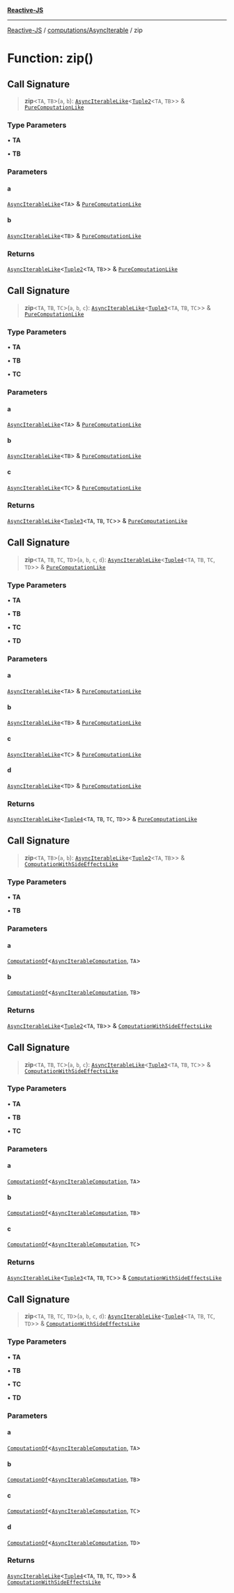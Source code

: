[**Reactive-JS**](../../../README.md)

***

[Reactive-JS](../../../README.md) / [computations/AsyncIterable](../README.md) / zip

# Function: zip()

## Call Signature

> **zip**\<`TA`, `TB`\>(`a`, `b`): [`AsyncIterableLike`](../../interfaces/AsyncIterableLike.md)\<[`Tuple2`](../../../functions/type-aliases/Tuple2.md)\<`TA`, `TB`\>\> & [`PureComputationLike`](../../interfaces/PureComputationLike.md)

### Type Parameters

• **TA**

• **TB**

### Parameters

#### a

[`AsyncIterableLike`](../../interfaces/AsyncIterableLike.md)\<`TA`\> & [`PureComputationLike`](../../interfaces/PureComputationLike.md)

#### b

[`AsyncIterableLike`](../../interfaces/AsyncIterableLike.md)\<`TB`\> & [`PureComputationLike`](../../interfaces/PureComputationLike.md)

### Returns

[`AsyncIterableLike`](../../interfaces/AsyncIterableLike.md)\<[`Tuple2`](../../../functions/type-aliases/Tuple2.md)\<`TA`, `TB`\>\> & [`PureComputationLike`](../../interfaces/PureComputationLike.md)

## Call Signature

> **zip**\<`TA`, `TB`, `TC`\>(`a`, `b`, `c`): [`AsyncIterableLike`](../../interfaces/AsyncIterableLike.md)\<[`Tuple3`](../../../functions/type-aliases/Tuple3.md)\<`TA`, `TB`, `TC`\>\> & [`PureComputationLike`](../../interfaces/PureComputationLike.md)

### Type Parameters

• **TA**

• **TB**

• **TC**

### Parameters

#### a

[`AsyncIterableLike`](../../interfaces/AsyncIterableLike.md)\<`TA`\> & [`PureComputationLike`](../../interfaces/PureComputationLike.md)

#### b

[`AsyncIterableLike`](../../interfaces/AsyncIterableLike.md)\<`TB`\> & [`PureComputationLike`](../../interfaces/PureComputationLike.md)

#### c

[`AsyncIterableLike`](../../interfaces/AsyncIterableLike.md)\<`TC`\> & [`PureComputationLike`](../../interfaces/PureComputationLike.md)

### Returns

[`AsyncIterableLike`](../../interfaces/AsyncIterableLike.md)\<[`Tuple3`](../../../functions/type-aliases/Tuple3.md)\<`TA`, `TB`, `TC`\>\> & [`PureComputationLike`](../../interfaces/PureComputationLike.md)

## Call Signature

> **zip**\<`TA`, `TB`, `TC`, `TD`\>(`a`, `b`, `c`, `d`): [`AsyncIterableLike`](../../interfaces/AsyncIterableLike.md)\<[`Tuple4`](../../../functions/type-aliases/Tuple4.md)\<`TA`, `TB`, `TC`, `TD`\>\> & [`PureComputationLike`](../../interfaces/PureComputationLike.md)

### Type Parameters

• **TA**

• **TB**

• **TC**

• **TD**

### Parameters

#### a

[`AsyncIterableLike`](../../interfaces/AsyncIterableLike.md)\<`TA`\> & [`PureComputationLike`](../../interfaces/PureComputationLike.md)

#### b

[`AsyncIterableLike`](../../interfaces/AsyncIterableLike.md)\<`TB`\> & [`PureComputationLike`](../../interfaces/PureComputationLike.md)

#### c

[`AsyncIterableLike`](../../interfaces/AsyncIterableLike.md)\<`TC`\> & [`PureComputationLike`](../../interfaces/PureComputationLike.md)

#### d

[`AsyncIterableLike`](../../interfaces/AsyncIterableLike.md)\<`TD`\> & [`PureComputationLike`](../../interfaces/PureComputationLike.md)

### Returns

[`AsyncIterableLike`](../../interfaces/AsyncIterableLike.md)\<[`Tuple4`](../../../functions/type-aliases/Tuple4.md)\<`TA`, `TB`, `TC`, `TD`\>\> & [`PureComputationLike`](../../interfaces/PureComputationLike.md)

## Call Signature

> **zip**\<`TA`, `TB`\>(`a`, `b`): [`AsyncIterableLike`](../../interfaces/AsyncIterableLike.md)\<[`Tuple2`](../../../functions/type-aliases/Tuple2.md)\<`TA`, `TB`\>\> & [`ComputationWithSideEffectsLike`](../../interfaces/ComputationWithSideEffectsLike.md)

### Type Parameters

• **TA**

• **TB**

### Parameters

#### a

[`ComputationOf`](../../type-aliases/ComputationOf.md)\<[`AsyncIterableComputation`](../interfaces/AsyncIterableComputation.md), `TA`\>

#### b

[`ComputationOf`](../../type-aliases/ComputationOf.md)\<[`AsyncIterableComputation`](../interfaces/AsyncIterableComputation.md), `TB`\>

### Returns

[`AsyncIterableLike`](../../interfaces/AsyncIterableLike.md)\<[`Tuple2`](../../../functions/type-aliases/Tuple2.md)\<`TA`, `TB`\>\> & [`ComputationWithSideEffectsLike`](../../interfaces/ComputationWithSideEffectsLike.md)

## Call Signature

> **zip**\<`TA`, `TB`, `TC`\>(`a`, `b`, `c`): [`AsyncIterableLike`](../../interfaces/AsyncIterableLike.md)\<[`Tuple3`](../../../functions/type-aliases/Tuple3.md)\<`TA`, `TB`, `TC`\>\> & [`ComputationWithSideEffectsLike`](../../interfaces/ComputationWithSideEffectsLike.md)

### Type Parameters

• **TA**

• **TB**

• **TC**

### Parameters

#### a

[`ComputationOf`](../../type-aliases/ComputationOf.md)\<[`AsyncIterableComputation`](../interfaces/AsyncIterableComputation.md), `TA`\>

#### b

[`ComputationOf`](../../type-aliases/ComputationOf.md)\<[`AsyncIterableComputation`](../interfaces/AsyncIterableComputation.md), `TB`\>

#### c

[`ComputationOf`](../../type-aliases/ComputationOf.md)\<[`AsyncIterableComputation`](../interfaces/AsyncIterableComputation.md), `TC`\>

### Returns

[`AsyncIterableLike`](../../interfaces/AsyncIterableLike.md)\<[`Tuple3`](../../../functions/type-aliases/Tuple3.md)\<`TA`, `TB`, `TC`\>\> & [`ComputationWithSideEffectsLike`](../../interfaces/ComputationWithSideEffectsLike.md)

## Call Signature

> **zip**\<`TA`, `TB`, `TC`, `TD`\>(`a`, `b`, `c`, `d`): [`AsyncIterableLike`](../../interfaces/AsyncIterableLike.md)\<[`Tuple4`](../../../functions/type-aliases/Tuple4.md)\<`TA`, `TB`, `TC`, `TD`\>\> & [`ComputationWithSideEffectsLike`](../../interfaces/ComputationWithSideEffectsLike.md)

### Type Parameters

• **TA**

• **TB**

• **TC**

• **TD**

### Parameters

#### a

[`ComputationOf`](../../type-aliases/ComputationOf.md)\<[`AsyncIterableComputation`](../interfaces/AsyncIterableComputation.md), `TA`\>

#### b

[`ComputationOf`](../../type-aliases/ComputationOf.md)\<[`AsyncIterableComputation`](../interfaces/AsyncIterableComputation.md), `TB`\>

#### c

[`ComputationOf`](../../type-aliases/ComputationOf.md)\<[`AsyncIterableComputation`](../interfaces/AsyncIterableComputation.md), `TC`\>

#### d

[`ComputationOf`](../../type-aliases/ComputationOf.md)\<[`AsyncIterableComputation`](../interfaces/AsyncIterableComputation.md), `TD`\>

### Returns

[`AsyncIterableLike`](../../interfaces/AsyncIterableLike.md)\<[`Tuple4`](../../../functions/type-aliases/Tuple4.md)\<`TA`, `TB`, `TC`, `TD`\>\> & [`ComputationWithSideEffectsLike`](../../interfaces/ComputationWithSideEffectsLike.md)
